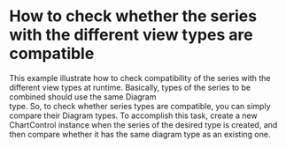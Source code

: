 # How to check whether the series with the different view types are compatible


<p>This example illustrate how to check compatibility of the series with the different view types at runtime. Basically, types of the series to be combined should use the same Diagram<br />
type. So, to check whether series types are compatible, you can simply compare their Diagram types. To accomplish this task, create a new ChartControl instance when the series of the desired type is created, and then compare whether it has the same diagram type as an existing one.</p>

<br/>


